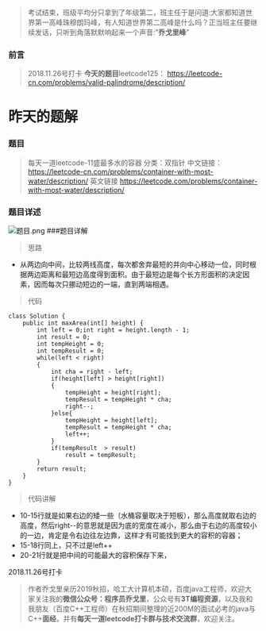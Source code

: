>考试结束，班级平均分只拿到了年级第二，班主任于是问道:大家都知道世界第一高峰珠穆朗玛峰，有人知道世界第二高峰是什么吗？正当班主任要继续发话，只听到角落默默响起来一个声音:”**乔戈里峰**”

### 前言

>2018.11.26号打卡
**今天的题目**leetcode125：
https://leetcode-cn.com/problems/valid-palindrome/description/

# 昨天的题解
### 题目

>每天一道leetcode-11盛最多水的容器
分类：双指针
中文链接：
https://leetcode-cn.com/problems/container-with-most-water/description/
英文链接
https://leetcode.com/problems/container-with-most-water/description/

### 题目详述
![题目.png](https://uploadfiles.nowcoder.com/images/20181126/3447384_1543210607934_F28C350D17EE4D7DD0649A7929C4E46F)
###题目详解
>思路

- 从两边向中间，比较两线高度，每次都舍弃最短的并向中心移动一位，同时根据两边距离和最短边高度得到面积。由于最短边是每个长方形面积的决定因素，因而每次只挪动短边的一端，直到两端相遇。

>代码

```
class Solution {
    public int maxArea(int[] height) {
        int left = 0;int right = height.length - 1;
        int result = 0;
        int tempHeight = 0;
        int tempResult = 0;
        while(left < right)
        {
            int cha = right - left;
            if(height[left] > height[right])
            {
                tempHeight = height[right];
                tempResult = tempHeight * cha;
                right--;
            }else{
                tempHeight = height[left];
                tempResult = tempHeight * cha;
                left++;
            }    
            if(tempResult  > result)
                result = tempResult;
        }
        return result;
    }
}
```

>代码讲解

- 10-15行就是如果右边的矮一些（水桶容量取决于短板），那么高度就取右边的高度，然后right--的意思就是因为底的宽度在减小，那么由于右边的高度较小的一边，肯定是令右边往左边靠，这样才有可能找到更大的容积的容器；
- 15-18行同上，只不过是left++
- 20-21行就是把中间的可能最大的容积保存下来，

2018.11.26号打卡

>作者乔戈里亲历2019秋招，哈工大计算机本硕，百度java工程师，欢迎大家关注我的**微信公众号：程序员乔戈里**，公众号有**3T编程资源**，以及我和我朋友（百度C++工程师）在秋招期间整理的近200M的面试必考的java与C++**面经**，并有**每天一道leetcode打卡群与技术交流群**，欢迎关注。
